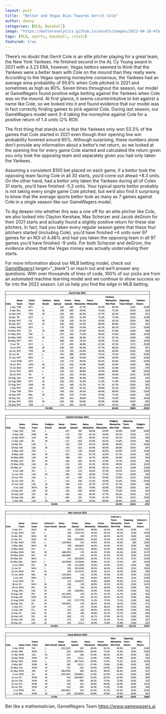 ```yaml
---
layout: post
title:  "Bettor and Vegas Bias Towards Gerrit Cole"
author: danny
categories: [MLB, Baseball]
image: "https://malteranalytics.github.io/assets/images/2022-04-18-mlb-vegas-pitcher-bias/gerrit_cole.png"
tags: [MLB, sports, baseball, rstats]
featured: true
---
```




There’s no doubt that Gerrit Cole is an elite pitcher playing for a great team, the New York Yankees.  He finished second in the AL Cy Young award in 2021 with a 3.23 ERA, however, Vegas bettors seemed to think that the Yankees were a better team with Cole on the mound than they really were.  According to the Vegas opening moneyline consensus, the Yankees had an average wina probability of 65.6% when Cole pitched in 2021 and sometimes as high as 80%.  Seven times throughout the season, our model at GameWagers found positive edge betting against the Yankees when Cole was on the mound.  At first glance, it seems counterintuitive to bet against a name like Cole, so we looked into it and found evidence that our model was in fact correctly finding games to pick against Cole. During last season, our GameWagers model went 3-4 taking the moneyline against Cole for a positive return of 1.4 units (2% ROI).

The first thing that stands out is that the Yankees only won 53.3% of the games that Cole started in 2021 even though their opening line win probability hovered around 65%. Although surprising, these numbers alone don’t provide any information about a bettor’s net return, so we looked at the opening line for every game Cole started and calculated the return given you only took the opposing team and separately given you had only taken the Yankees.  

Assuming a consistent $100 bet placed on each game, if a bettor took the opposing team facing Cole in all 30 starts, you’d come out ahead +8.3 units.  On the other hand, had a bettor only taken the Yankees during all of Coles 31 starts, you’d have finished -5.2 units.  Your typical sports bettor probably is not taking every single game Cole pitched, but we’d also find it surprising to know that the average sports bettor took as many as 7 games against Cole in a single season like our GameWagers model.

To dig deeper into whether this was a one off for an elite pitcher like Cole, we also looked into Clayton Kershaw, Max Scherzer and Jacob deGrom for their 2021 starts and actually found a slightly positive return for these star pitchers.  In fact, had you taken every regular season game that these four pitchers started (including Cole), you’d have finished +4 units over 97 games for an ROI of 4.46% and had you taken the opposing team in all 97 games you’d have finished -9 units. For both Scherzer and deGrom, the evidence shows that the Vegas money was actually undervaluing their starts.

For more information about our MLB betting model, check out [GameWagers](https://www.gamewagers.ai/){:target="_blank"} or reach out and we’ll answer any questions. With over thousands of lines of code, 100% of our picks are from an automated machine learning model and we continue to show success so far into the 2022 season.  Let us help you find the edge in MLB betting.



![Image of Gerrit Cole Stats](/assets/images/2022-04-18-mlb-vegas-pitcher-bias/cole.png) 

![Image of Clayton Kershaw Stats](/assets/images/2022-04-18-mlb-vegas-pitcher-bias/kershaw.png) 

![Image of Max Scherzer Stats](/assets/images/2022-04-18-mlb-vegas-pitcher-bias/scherzer.png) 

![Image of Jacob deGrom Stats](/assets/images/2022-04-18-mlb-vegas-pitcher-bias/degrom.png) 



Bet like a mathematician,
GameWagers Team
https://www.gamewagers.ai